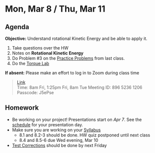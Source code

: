 Mon, Mar 8 / Thu, Mar 11
==================  
  
Agenda  
---------  
**Objective:** Understand rotational Kinetic Energy and be able to apply it.

1. Take questions over the HW
2. Notes on **Rotational Kinetic Energy**
3. Do Problem #3 on the [Practice Problems][probs] from last class.
4. Do the [Torque Lab][lab]

**If absent:** Please make an effort to log in to Zoom during class time  
> [Link](https://us02web.zoom.us/j/89652361206?pwd=L3ZYQzBGNitFK0J6K1M4Nk1iM1dYQT09)  
> Time: 8am Fri, 1:25pm Fri, 8am Tue
> Meeting ID: 896 5236 1206  
> Passcode: J5ePse 

Homework   
-------------  
- Be working on your project! Presentations start on *Apr 7*.  See the [schedule][sched] for your presentation day.	
- Make sure you are working on your [Syllabus]
	- 8.1 and 8.2-3 should be done.  HW quiz postponed until next class
	- 8.4 and 8.5-6 due Wed evening, Mar 10
- [Test Corrections][correct] should be done by next Friday

[sched]: https://avoncsc-my.sharepoint.com/:x:/g/personal/zjrohrbach_avon-schools_org/EVMXHFfIjQJDml8sDSyMeYsBLcV4ZCg-pDrGaicpsu_iBQ?e=RfXTgy
[syllabus]: https://avon.schoology.com/course/2624603229/materials?f=369843178
[correct]: https://avon.schoology.com/assignment/4731439922/info
[wu]: https://avon.schoology.com/page/4736717996
[probs]: https://avon.schoology.com/page/4736900872
[lab]: https://avon.schoology.com/assignment/4743905851/
<!--stackedit_data:
eyJoaXN0b3J5IjpbLTc1NzA2MjUwMiwxNTU4MjE2MjUwLC0xNz
kwMTYyNDM1LDQ5MTYxMzkwMiwzODAxMjQ4ODksLTM0MDcwNjI3
NywtMTYxNjA0NTI3NSw4NzgzMzg2MDYsLTE0Nzg3MTQwNTksMT
Y2NjU5MTE5NSw2NTI4MTUzMzIsMzU3MzE1NDY5LDE1NjgwNDYw
ODEsLTc1MTY0Nzc0OCwtMTg3NjQyMTc4OCwtMTgxMTU2MTQxMC
wtNzg2MjczMzY5LC0xOTc3NTg5MTE3LC0xMTY3NDAxOTgxLDEz
MDkxOTQwOF19
-->